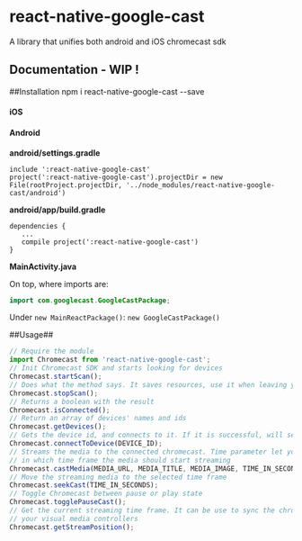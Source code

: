 # react-native-google-cast

A library that unifies both android and iOS chromecast sdk

## Documentation - WIP !

##Installation
npm i react-native-google-cast --save

#### iOS


#### Android

**android/settings.gradle**
```
include ':react-native-google-cast'
project(':react-native-google-cast').projectDir = new File(rootProject.projectDir, '../node_modules/react-native-google-cast/android')
```

**android/app/build.gradle**
```
dependencies {
   ...
   compile project(':react-native-google-cast')
}
```

**MainActivity.java**

On top, where imports are:
```java
import com.googlecast.GoogleCastPackage;
```

Under `new MainReactPackage()`:
`new GoogleCastPackage()`

##Usage##
```js
// Require the module
import Chromecast from 'react-native-google-cast';
// Init Chromecast SDK and starts looking for devices
Chromecast.startScan();
// Does what the method says. It saves resources, use it when leaving your current view
Chromecast.stopScan();
// Returns a boolean with the result
Chromecast.isConnected();
// Return an array of devices' names and ids
Chromecast.getDevices();
// Gets the device id, and connects to it. If it is successful, will send a broadcast
Chromecast.connectToDevice(DEVICE_ID);
// Streams the media to the connected chromecast. Time parameter let you choose
// in which time frame the media should start streaming
Chromecast.castMedia(MEDIA_URL, MEDIA_TITLE, MEDIA_IMAGE, TIME_IN_SECONDS);
// Move the streaming media to the selected time frame
Chromecast.seekCast(TIME_IN_SECONDS);
// Toggle Chromecast between pause or play state
Chromecast.togglePauseCast();
// Get the current streaming time frame. It can be use to sync the chromecast to
// your visual media controllers
Chromecast.getStreamPosition();
